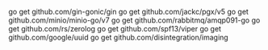go get github.com/gin-gonic/gin
go get github.com/jackc/pgx/v5
go get github.com/minio/minio-go/v7
go get github.com/rabbitmq/amqp091-go
go get github.com/rs/zerolog
go get github.com/spf13/viper
go get github.com/google/uuid
go get github.com/disintegration/imaging